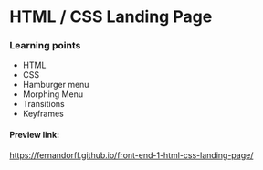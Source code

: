# HTML / CSS Landing Page

### Learning points 

- HTML
- CSS
- Hamburger menu
- Morphing Menu
- Transitions
- Keyframes

#### Preview link:
https://fernandorff.github.io/front-end-1-html-css-landing-page/
